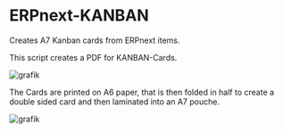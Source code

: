 # ERPnext-KANBAN
Creates A7 Kanban cards from ERPnext items. 

This script creates a PDF for KANBAN-Cards.

![grafik](https://github.com/user-attachments/assets/ab4f168d-dbf3-4be6-a1c4-888ce855f215)



The Cards are printed on A6 paper, that is then folded in half to create a double sided card and then laminated into an A7 pouche. 

![grafik](https://github.com/user-attachments/assets/c2f4d1fb-cc54-412f-8001-483401cee0e1)

